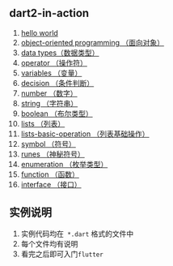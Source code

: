 ## dart2-in-action

1. [hello world](./bin/dart2-in-action.dart)
2. [object-oriented programming （面向对象）](./example/object_orientation.dart)
3. [data types（数据类型）](./example/data_types.dart)
4. [operator （操作符）](./example/operator.dart)
5. [variables （变量）](./example/variables.dart)
6. [decision （条件判断）](./example/decision.dart)
7. [number （数字）](./example/number.dart)
8. [string （字符串）](./example/string.dart)
9. [boolean （布尔类型）](./example/boolean.dart)
10. [lists （列表）](./example/lists.dart)
11. [lists-basic-operation （列表基础操作）](./example/lists_basic_operation.dart)
12. [symbol （符号）](./example/FooSymbol.dart)
13. [runes （神秘符号）](./example/runes.dart)
14. [enumeration （枚举类型）](./example/enumeration.dart)
15. [function （函数）](./example/function.dart)
16. [interface （接口）](./example/interface.dart)

## 实例说明

1. 实例代码均在` *.dart` 格式的文件中
2. 每个文件均有说明
3. 看完之后即可入门`flutter`
